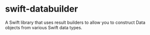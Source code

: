 # swift-databuilder
A Swift library that uses result builders to allow you to construct Data objects from various Swift data types.
